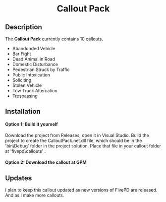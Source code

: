 # <p align='center'>Callout Pack</p>
## Description
The <strong>Callout Pack</strong> currently contains 10 callouts.<br />
- Abandonded Vehicle<br />
- Bar Fight<br />
- Dead Animal in Road<br />
- Domestic Disturbance<br />
- Pedestrian Struck by Traffic<br />
- Public Intoxication<br />
- Soliciting<br />
- Stolen Vehicle<br />
- Tow Truck Altercation<br />
- Trespassing<br />

## Installation
#### Option 1: Build it yourself
Download the project from Releases, open it in Visual Studio. Build the project to create the CalloutPack.net.dll file, which should be in the 'bin\Debug' folder in the project solution. Place that file in your callout folder at 'fivepd\callouts\' .
#### Option 2: Download the callout at GPM

## Updates
I plan to keep this callout updated as new versions of FivePD are released. And as I make more callouts.
